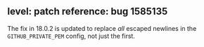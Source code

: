 level: patch
reference: bug 1585135
---
The fix in 18.0.2 is updated to replace *all* escaped newlines in the `GITHUB_PRIVATE_PEM` config, not just the first.

